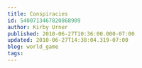 ```yaml
---
title: Conspiracies
id: 5400713467820868909
author: Kirby Urner
published: 2010-06-27T10:36:00.000-07:00
updated: 2010-06-27T14:38:04.319-07:00
blog: world_game
tags: 
---
```


